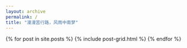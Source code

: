 ```yaml
---
layout: archive
permalink: /
title: "漫漫苦行路，风雨中南梦"
---
```


<div class="tiles">
{% for post in site.posts %}
	{% include post-grid.html %}
{% endfor %}
</div><!-- /.tiles -->

